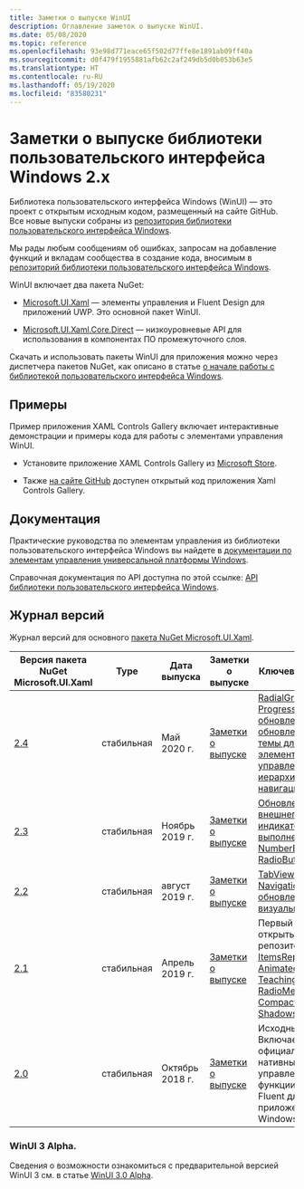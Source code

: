 ```yaml
---
title: Заметки о выпуске WinUI
description: Оглавление заметок о выпуске WinUI.
ms.date: 05/08/2020
ms.topic: reference
ms.openlocfilehash: 93e98d771eace65f502d77ffe8e1891ab09ff40a
ms.sourcegitcommit: d0f479f1955881afb62c2af249db5d0b053b63e5
ms.translationtype: HT
ms.contentlocale: ru-RU
ms.lasthandoff: 05/19/2020
ms.locfileid: "83580231"
---
```

# <a name="windows-ui-library-2x-release-notes"></a>Заметки о выпуске библиотеки пользовательского интерфейса Windows 2.x

Библиотека пользовательского интерфейса Windows (WinUI) — это проект с открытым исходным кодом, размещенный на сайте GitHub. Все новые выпуски собраны из [репозитория библиотеки пользовательского интерфейса Windows](https://aka.ms/winui). 

Мы рады любым сообщениям об ошибках, запросам на добавление функций и вкладам сообщества в создание кода, вносимым в [репозиторий библиотеки пользовательского интерфейса Windows](https://aka.ms/winui).

WinUI включает два пакета NuGet:

* [Microsoft.UI.Xaml](https://www.nuget.org/packages/Microsoft.UI.Xaml) — элементы управления и Fluent Design для приложений UWP. Это основной пакет WinUI.

* [Microsoft.UI.Xaml.Core.Direct](https://www.nuget.org/packages/Microsoft.UI.Xaml.Core.Direct) — низкоуровневые API для использования в компонентах ПО промежуточного слоя.

Скачать и использовать пакеты WinUI для приложения можно через диспетчера пакетов NuGet, как описано в статье [о начале работы с библиотекой пользовательского интерфейса Windows](https://docs.microsoft.com/uwp/toolkits/winui/getting-started).

## <a name="examples"></a>Примеры

Пример приложения XAML Controls Gallery включает интерактивные демонстрации и примеры кода для работы с элементами управления WinUI.

* Установите приложение XAML Controls Gallery из [Microsoft Store](
https://www.microsoft.com/p/xaml-controls-gallery/9msvh128x2zt).

* Также [на сайте GitHub](
https://github.com/Microsoft/Xaml-Controls-Gallery) доступен открытый код приложения Xaml Controls Gallery.

## <a name="documentation"></a>Документация

Практические руководства по элементам управления из библиотеки пользовательского интерфейса Windows вы найдете в [документации по элементам управления универсальной платформы Windows](/windows/uwp/design/controls-and-patterns/).

Справочная документация по API доступна по этой ссылке: [API библиотеки пользовательского интерфейса Windows](/uwp/api/overview/winui/).

## <a name="version-history"></a>Журнал версий

Журнал версий для основного [пакета NuGet Microsoft.UI.Xaml](https://www.nuget.org/packages/Microsoft.UI.Xaml).

| Версия пакета NuGet Microsoft.UI.Xaml | Type | Дата выпуска | Заметки о выпуске | Ключевые моменты |
| --- | --- | --- | --- | --- |
| [2.4](winui-2.4.md) | стабильная | Май 2020 г. | [Заметки о выпуске](winui-2.4.md) | [RadialGradientBrush](winui-2.4.md#radialgradientbrush), [ProgressRing](winui-2.4.md#progressring), [обновления TabView](winui-2.4.md#tabview-updates), [обновление темной темы для семейства элементов управления TextBox](winui-2.4.md#dark-theme-updates-to-textbox-family-of-controls), [иерархическая навигация](winui-2.4.md#hierarchical-navigation),  |
| [2.3](winui-2.3.md) | стабильная | Ноябрь 2019 г. | [Заметки о выпуске](winui-2.3.md) | [Обновление внешнего вида индикатора выполнения](winui-2.3.md#progress-bar-visual-refresh), [NumberBox](winui-2.3.md#numberbox), [RadioButtons](winui-2.3.md#radiobuttons) |
| [2.2](winui-2.2.md) | стабильная | август 2019 г. | [Заметки о выпуске](winui-2.2.md) | [TabView](winui-2.2.md#tabview), [обновление NavigationView](winui-2.2.md#navigationview-updates), [обновление визуального стиля](winui-2.2.md#visual-style-updates)  |
| [2.1](winui-2.1.md) | стабильная | Апрель 2019 г. | [Заметки о выпуске](winui-2.1.md) | Первый выпуск с открытым кодом из репозитория [GitHub](https://github.com/microsoft/microsoft-ui-xaml). <br />[ItemsRepeater](winui-2.1.md#itemsrepeater), [AnimatedVisualPlayer](winui-2.1.md#animatedvisualplayer), [TeachingTip](winui-2.1.md#teachingtip), [RadioMenuFlyoutItem](winui-2.1.md#radiomenuflyoutitem), [CompactDensity](winui-2.1.md#compactdensity), [Shadows](winui-2.1.md#shadows). |
| [2.0](winui-2.0.md) | стабильная | Октябрь 2018 г. | [Заметки о выпуске](winui-2.0.md) | Исходный выпуск.<br>Включает в себя официальные нативные элементы управления и функции в стиле Fluent для приложений Windows UWP.  |

### <a name="winui-3-alpha"></a>WinUI 3 Alpha.

Сведения о возможности ознакомиться с предварительной версией WinUI 3 см. в статье [WinUI 3.0 Alpha](../../winui3/index.md).
